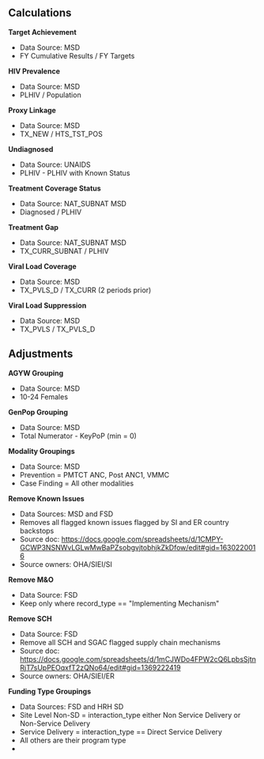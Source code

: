 ## Calculations

**Target Achievement**
  - Data Source: MSD
  - FY Cumulative Results / FY Targets

**HIV Prevalence**
  - Data Source: MSD
  - PLHIV / Population

**Proxy Linkage**
  - Data Source: MSD
  - TX_NEW / HTS_TST_POS
  
**Undiagnosed**
  - Data Source: UNAIDS
  - PLHIV - PLHIV with Known Status

**Treatment Coverage Status**
  - Data Source: NAT_SUBNAT MSD
  - Diagnosed / PLHIV

**Treatment Gap**
  - Data Source: NAT_SUBNAT MSD
  - TX_CURR_SUBNAT / PLHIV

**Viral Load Coverage**
  - Data Source: MSD
  - TX_PVLS_D / TX_CURR (2 periods prior)
  
**Viral Load Suppression**
  - Data Source: MSD
  - TX_PVLS / TX_PVLS_D


## Adjustments

**AGYW Grouping**
  - Data Source: MSD
  - 10-24 Females 
  
**GenPop Grouping**
  - Data Source: MSD
  - Total Numerator - KeyPoP (min = 0)
  
**Modality Groupings**
  - Data Source: MSD
  - Prevention = PMTCT ANC, Post ANC1, VMMC
  - Case Finding = All other modalities
  
**Remove Known Issues**
  - Data Sources: MSD and FSD
  - Removes all flagged known issues flagged by SI and ER country backstops
  - Source doc: https://docs.google.com/spreadsheets/d/1CMPY-GCWP3NSNWvLGLwMwBaPZsobgvjtobhjkZkDfow/edit#gid=1630220016
  - Source owners: OHA/SIEI/SI
  
**Remove M&O**
  - Data Source: FSD
  - Keep only where record_type == "Implementing Mechanism"
  
**Remove SCH**
  - Data Source: FSD
  - Remove all SCH and SGAC flagged supply chain mechanisms
  - Source doc: https://docs.google.com/spreadsheets/d/1mCJWDo4FPW2cQ6LpbsSjtnRjT7sUpPEOqxfT2zQNo64/edit#gid=1369222419
  - Source owners: OHA/SIEI/ER
  
**Funding Type Groupings**
  - Data Sources: FSD and HRH SD
  - Site Level Non-SD = interaction_type either Non Service Delivery or Non-Service Delivery
  - Service Delivery = interaction_type == Direct Service Delivery
  - All others are their program type
  - 